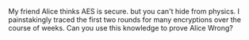 My friend Alice thinks AES is secure. but you can't hide from physics. I painstakingly traced the first two rounds for many encryptions over the course of weeks. Can you use this knowledge to prove Alice Wrong?
